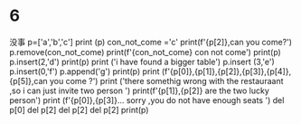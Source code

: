 # 6
没事
p=['a','b','c']
print (p)
con_not_come ='c'
print(f'{p[2]},can you come?')
p.remove(con_not_come)
print(f'{con_not_come} con not come')
print(p)
p.insert(2,'d')
print(p)
print ('i have found a bigger table')
p.insert (3,'e')
p.insert(0,'f')
p.append('g')
print(p)
print (f'{p[0]},{p[1]},{p[2]},{p[3]},{p[4]},{p[5]},can you come ?')
print ('there somethig wrong with the restauraant ,so i can just invite two person ')
print(f'{p[1]},{p[2]} are the two lucky person')
print (f'{p[0]},{p[3]}... sorry ,you do not have enough seats ')
del p[0]
del p[2]
del p[2]
del p[2]
print(p)
